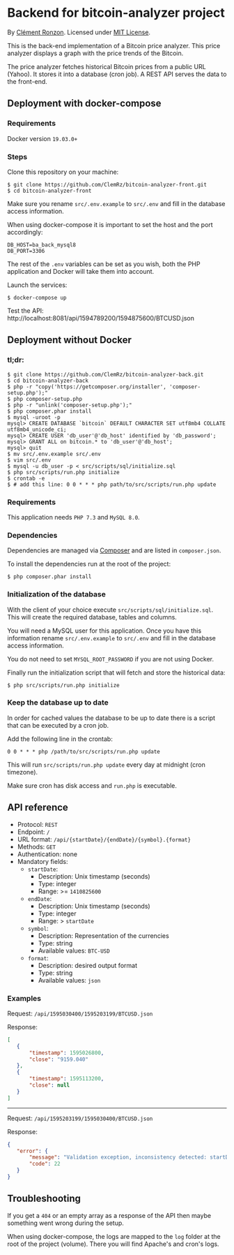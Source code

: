 # Backend for bitcoin-analyzer project

By [Clément Ronzon](https://www.linkedin.com/in/clemrz/). Licensed under [MIT License](https://choosealicense.com/licenses/mit/).

This is the back-end implementation of a Bitcoin price analyzer.
This price analyzer displays a graph with the price trends of the Bitcoin.

The price analyzer fetches historical Bitcoin prices from a public URL (Yahoo). It stores it into a database (cron job). A REST API serves the data to the front-end.

## Deployment with docker-compose

### Requirements

Docker version `19.03.0+`

### Steps

Clone this repository on your machine:

```shell script
$ git clone https://github.com/ClemRz/bitcoin-analyzer-front.git
$ cd bitcoin-analyzer-front
```

Make sure you rename `src/.env.example` to `src/.env` and fill in the database access information.

When using docker-compose it is important to set the host and the port accordingly:

```
DB_HOST=ba_back_mysql8
DB_PORT=3306
```

The rest of the `.env` variables can be set as you wish, both the PHP application and Docker will take them into account.

Launch the services:

```shell script
$ docker-compose up
```

Test the API: http://localhost:8081/api/1594789200/1594875600/BTCUSD.json

## Deployment without Docker

### tl;dr:

```shell script
$ git clone https://github.com/ClemRz/bitcoin-analyzer-back.git
$ cd bitcoin-analyzer-back
$ php -r "copy('https://getcomposer.org/installer', 'composer-setup.php');"
$ php composer-setup.php
$ php -r "unlink('composer-setup.php');"
$ php composer.phar install
$ mysql -uroot -p
mysql> CREATE DATABASE `bitcoin` DEFAULT CHARACTER SET utf8mb4 COLLATE utf8mb4_unicode_ci;
mysql> CREATE USER 'db_user'@'db_host' identified by 'db_password';
mysql> GRANT ALL on bitcoin.* to 'db_user'@'db_host';
mysql> quit
$ mv src/.env.example src/.env
$ vim src/.env
$ mysql -u db_user -p < src/scripts/sql/initialize.sql
$ php src/scripts/run.php initialize
$ crontab -e
$ # add this line: 0 0 * * * php path/to/src/scripts/run.php update
```
### Requirements

This application needs `PHP 7.3` and `MySQL 8.0`.

### Dependencies

Dependencies are managed via [Composer](https://getcomposer.org/) and are listed in `composer.json`.

To install the dependencies run at the root of the project:

```shell script
$ php composer.phar install
```

### Initialization of the database

With the client of your choice execute `src/scripts/sql/initialize.sql`.
This will create the required database, tables and columns.

You will need a MySQL user for this application.
Once you have this information rename `src/.env.example` to `src/.env` and fill in the database access information.

You do not need to set `MYSQL_ROOT_PASSWORD` if you are not using Docker.

Finally run the initialization script that will fetch and store the historical data:

```shell script
$ php src/scripts/run.php initialize
```

### Keep the database up to date

In order for cached values the database to be up to date there is a script that can be executed by a cron job.

Add the following line in the crontab:

```shell script
0 0 * * * php /path/to/src/scripts/run.php update
```

This will run `src/scripts/run.php update` every day at midnight (cron timezone).

Make sure cron has disk access and `run.php` is executable.

## API reference

 - Protocol: `REST`
 - Endpoint: `/`
 - URL format: `/api/{startDate}/{endDate}/{symbol}.{format}`
 - Methods: `GET`
 - Authentication: none
 - Mandatory fields:
   * `startDate`:
     + Description: Unix timestamp (seconds)
     + Type: integer
     + Range: >= `1410825600`
   * `endDate`:
     + Description: Unix timestamp (seconds)
     + Type: integer
     + Range: > `startDate`
   * `symbol`:
     + Description: Representation of the currencies
     + Type: string
     + Available values: `BTC-USD`
   * `format`:
     + Description: desired output format
     + Type: string
     + Available values: `json`
 
 ### Examples
 
Request: `/api/1595030400/1595203199/BTCUSD.json`

Response: 
 ```json
[
    {
        "timestamp": 1595026800,
        "close": "9159.040"
    },
    {
        "timestamp": 1595113200,
        "close": null
    }
]
```
---
Request: `/api/1595203199/1595030400/BTCUSD.json`

Response: 
 ```json
{
    "error": {
        "message": "Validation exception, inconsistency detected: startDate is older than endDate",
        "code": 22
    }
}
```

## Troubleshooting

If you get a `404` or an empty array as a response of the API then maybe something went wrong during the setup.

When using docker-compose, the logs are mapped to the `log` folder at the root of the project (volume). There you will find Apache's and cron's logs.
